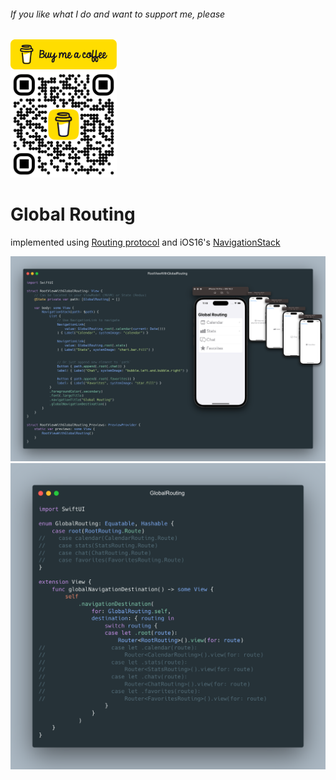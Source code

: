 ###### If you like what I do and want to support me, please

<a href="https://www.buymeacoffee.com/vfil">
<img src="../../bmc/bmc-button.png" width="170px">
<br/>
<img src="../../bmc/bmc_qr.png" width="170px">
</a>

# Global Routing
implemented using [Routing protocol](https://github.com/Wsewlad/samples/tree/main/Samples/Routing%20and%20Router) and iOS16's [NavigationStack](https://developer.apple.com/documentation/swiftui/navigationstack)

<img src="resources/RootViewWithGlobalRouting-preview.png">
<img src="resources/GlobalRouting.png">
